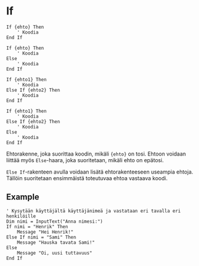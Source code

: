 <!--structure-->
If
==

```eppabasic
If {ehto} Then
    ' Koodia
End If

If {ehto} Then
    ' Koodia
Else
    ' Koodia
End If

If {ehto1} Then
    ' Koodia
Else If {ehto2} Then
    ' Koodia
End If

If {ehto1} Then
    ' Koodia
Else If {ehto2} Then
    ' Koodia
Else
    ' Koodia
End If
```

Ehtorakenne, joka suorittaa koodin, mikäli `{ehto}` on tosi.
Ehtoon voidaan liittää myös `Else`-haara, joka suoritetaan, mikäli ehto on epätosi.

`Else If`-rakenteen avulla voidaan lisätä ehtorakenteeseen useampia ehtoja.
Tällöin suoritetaan ensimmäistä toteutuvaa ehtoa vastaava koodi.

Example
---------
```eppabasic
' Kysytään käyttäjältä käyttäjänimeä ja vastataan eri tavalla eri henkilöille
Dim nimi = InputText("Anna nimesi:")
If nimi = "Henrik" Then
    Message "Hei Henrik!"
Else If nimi = "Sami" Then
    Message "Hauska tavata Sami!"
Else
    Message "Oi, uusi tuttavuus"
End If

```
